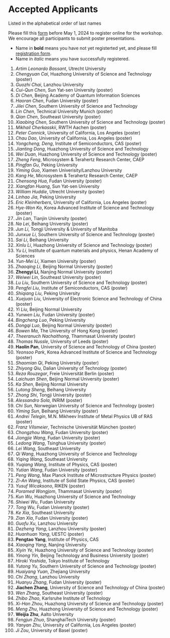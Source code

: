 # Accepted Applicants 

Listed in the alphabetical order of last names

Please fill this [form](https://forms.office.com/r/ViypDDve5B) before May 1, 2024 to register online for the workshop. We encourage all participants to submit poster presentations.

- Name in **bold** means you have not yet registerted yet, and please fill [registration form](https://forms.office.com/r/ViypDDve5B).
- Name in _italic_ means you have successfully registered. 

1. _Artim Leonardo Bassant_, Utrecht University
1. _Chengyuan Cai_, Huazhong University of Science and Technology (poster)
1. _Guozhi Chai_, Lanzhou University
1. _Cui-Qun Chen_, Sun Yat-sen University (poster)
1. _Di Chen_, Beijing Academy of Quantum Information Sciences
1. _Haoran Chen_, Fudan University (poster)
1. _Jilei Chen_, Southern University of Science and Technology
1. _Lin Chen_, Technical University Munich (poster)
1. _Qian Chen_, Southeast University (poster)
1. _Xiaobing Chen_, Southern University of Science and Technology (poster)
1. _Mikhail Cherkasskii_, RWTH Aachen (poster)
1. _Peter Connick_, University of California, Los Angeles (poster)
1. _Chau Dao_, University of California, Los Angeles (poster)
1. _Yongcheng, Deng_,	Institute of Semiconductors, CAS (poster)
1. _Jianting Dong_, Huazhong University of Science and Technology
1. _Wei Duan_, Huazhong University of Science and Technology (poster)
1. _Zheng Feng_, Microsystem & Terahertz Research Center, CAEP
1. _Pingfan Gu_, Peking University
1. _Yiming Guo_, Xiamen Univerisity/Lanzhou University
1. _Kang He_, Microsystem & Terahertz Research Center, CAEP
1. _Chensong Hua_, Fudan University (poster)
1. _Xiangfan Huang_, Sun Yat-sen University
1. _William Huddie_, Utrecht University (poster)
1. _Linhao Jia_, Peking University
1. _Eric Kleinherbers_, University of California, Los Angeles (poster)
1. _Hye-Won Ko_, Korea Advanced Institute of Science and Technology (poster)
1. _Jin Lan_, Tianjin University (poster)
1. _Na Lei_, Beihang University (poster)
1. _Jun Li_, Tongji University & University of Manitoba
1. _Junxue Li_, Southern University of Science and Technology (poster)
1. _Sai Li_, Beihang University
1. _Xinlu Li_, Huazhong University of Science and Technology (poster)
1. _Yu Li_, Institute of quantum materials and physics, Henan Academy of Sciences
1. _Yun-Mei Li_, Xiamen University (poster)
1. _Zhaoqing Li_, Beijing Normal University (poster)
1. **Zhengyi Li**, Nanjing Normal University (poster)
1. _Weiwei Lin_, Southeast University (poster)
1. _Lu Liu_, Southern University of Science and Technology (poster)
1. _Pengfei Liu_,	Institute of Semiconductors, CAS (poster)
1. _Shiqiang Liu_, Peking University
1. _Xuejuan Liu_,	University of Electronic Science and Technology of China (poster)
1. _Yi Liu_, Beijing Normal University
1. _Yunwen Liu_, Fudan University (poster)
1. _Bingcheng Luo_, Peking University
1. _Dongqi Luo_, Beijing Normal University (poster)
1. _Bowen Ma_, The University of Hong Kong (poster)
1. _Theeranuch Nachaithong_, Thammasat University (poster)
1. _Thomas Nussle_, University of Leeds (poster)
1. **Haolin Pan**, University of Science and Technology of China (poster)
1. _Yeonsoo Park_, Korea Advanced Institute of Science and Technology (poster)
1. _Shaomian Qi_, Peking University (poster)
1. _Zhiyong Qiu_, Dalian University of Technology (poster)
1. _Reza Rouzegar_, Freie Universität Berlin (poster)
1. _Laichuan Shen_, Beijing Normal University (poster)
1. _Ka Shen_, Beijing Normal University
1. _Lutong Sheng_, Beihang University
1. _Zhong Shi_, Tongji University (poster)
1. _Alessandro Sola_, INRIM (poster)
1. _Chi Sun_, Norwegian University of Science and Technology (poster)
1. _Yiming Sun_, Beihang University (poster)
1. _Andrei Telegin_, M.N. Mikheev Institute of Metal Physics UB of RAS (poster)
1. _Franz Vilsmeier_,	Technische Universität München (poster)
1. _Chongzhou Wang_, Fudan University (poster)
1. _Jiongjie Wang_, Fudan University (poster)
1. _Ledong Wang_, Tsinghua University (poster)
1. _Lei Wang_, Southeast University
1. _Qi Wang_, Huazhong University of Science and Technology 
1. _Yiqing Wang_, Southeast University
1. _Yuqiang Wang_, Institute of Physics, CAS (poster)
1. _Yutian Wang_, Fudan University (poster)
1. _Peng Wang_, Max Planck Institute of Microstructure Physics (poster)
1. _Zi-An Wang_, Institute of Solid State Physics, CAS (poster)
1. _Yusuf Wicaksono_, RIKEN (poster)
1. _Poramed Wongjom_,	Thammasat University (poster)
1. _Kun Wu_, Huazhong University of Science and Technology
1. _Shiwei Wu_, Fudan University
1. _Tong Wu_, Fudan University (poster)
1. _Ke Xia_, Southeast University
1. _Zian Xia_, Fudan University (poster)
1. _Guofu Xu_, Lanzhou University
1. _Dezheng Yang_, Lanzhou University (poster)
1. _Huanhuan Yang_, UESTC (poster)
1. **Pengtao Yang**, Institute of Physics, CAS
1. _Xiaoqing Yang_, Nanjing University
1. _Xiyin Ye_, Huazhong University of Science and Technology (poster)
1. _Yinong Yin_, Beijing Technology and Business University (poster)
1. _Hiroki Yoshida_, Tokyo Institute of Technology
1. _Yutong Yu_, Southern University of Science and Technology (poster)
1. _Huaiyang Yuan_, Zhejiang University
1. _Chi Zhang_, Lanzhou University
1. _Huanyu Zhang_, Fudan University (poster)
1. **Jiachen Zhang**, University of Science and Technology of China (poster)
1. _Wen Zhang_, Southeast University (poster)
1. _Zhibo Zhao_, Karlsruhe Institute of Technology 
1. _Xi-Han Zhou_,	Huazhong University of Science and Technology (poster)
1. _Meng Zhu_, Huazhong University of Science and Technology (poster)
1. **Weijia Zhu**, Aalto University
1. _Fengjun Zhuo_, ShanghaiTech University (poster)
1. _Yanyan Zhu_, University of California, Los Angeles (poster)
1. _Ji Zou_, University of Basel (poster)